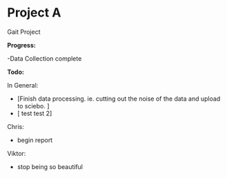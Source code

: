 # Project A
Gait Project

**Progress:**

-Data Collection complete

**Todo:**

In General:

- [Finish data processing. ie. cutting out the noise of the data and upload to sciebo. ] 
- [ test
test 2] 


Chris:
- begin report

Viktor:
- stop being so beautiful
